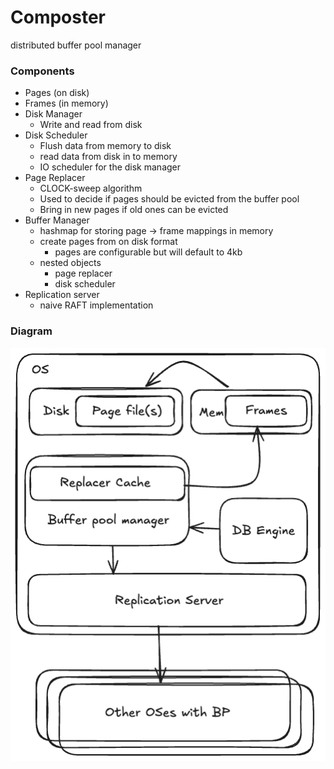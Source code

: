 # Composter

distributed buffer pool manager

### Components

- Pages (on disk)
- Frames (in memory)
- Disk Manager
    - Write and read from disk
- Disk Scheduler
    - Flush data from memory to disk
    - read data from disk in to memory
    - IO scheduler for the disk manager
- Page Replacer
    - CLOCK-sweep algorithm
    - Used to decide if pages should be evicted from the buffer pool
    - Bring in new pages if old ones can be evicted
- Buffer Manager
    - hashmap for storing page -> frame mappings in memory
    - create pages from on disk format
        - pages are configurable but will default to 4kb
    - nested objects
        - page replacer
        - disk scheduler
- Replication server
    - naive RAFT implementation

### Diagram

![diagram.png](diagram.png)

